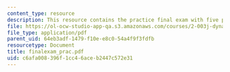 ```yaml
---
content_type: resource
description: This resource contains the practice final exam with five problems.
file: https://ol-ocw-studio-app-qa.s3.amazonaws.com/courses/2-003j-dynamics-and-control-i-spring-2007/c6afa008396f1cc46aceb2447c572e31_finalexam_prac.pdf
file_type: application/pdf
parent_uid: 64eb3adf-1479-f10e-e8c0-54a4f9f3fdfb
resourcetype: Document
title: finalexam_prac.pdf
uid: c6afa008-396f-1cc4-6ace-b2447c572e31
---
```

